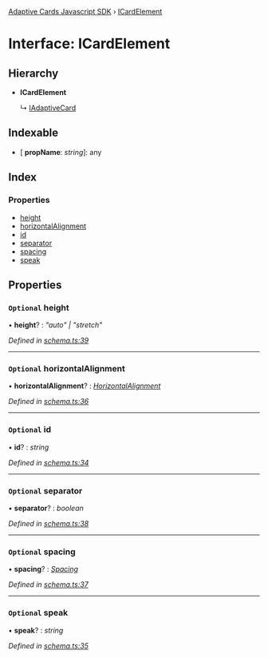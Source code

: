 [Adaptive Cards Javascript SDK](../README.md) › [ICardElement](icardelement.md)

# Interface: ICardElement

## Hierarchy

* **ICardElement**

  ↳ [IAdaptiveCard](iadaptivecard.md)

## Indexable

* \[ **propName**: *string*\]: any

## Index

### Properties

* [height](icardelement.md#optional-height)
* [horizontalAlignment](icardelement.md#optional-horizontalalignment)
* [id](icardelement.md#optional-id)
* [separator](icardelement.md#optional-separator)
* [spacing](icardelement.md#optional-spacing)
* [speak](icardelement.md#optional-speak)

## Properties

### `Optional` height

• **height**? : *"auto" | "stretch"*

*Defined in [schema.ts:39](https://github.com/microsoft/AdaptiveCards/blob/a61c5fd56/source/nodejs/adaptivecards/src/schema.ts#L39)*

___

### `Optional` horizontalAlignment

• **horizontalAlignment**? : *[HorizontalAlignment](../enums/horizontalalignment.md)*

*Defined in [schema.ts:36](https://github.com/microsoft/AdaptiveCards/blob/a61c5fd56/source/nodejs/adaptivecards/src/schema.ts#L36)*

___

### `Optional` id

• **id**? : *string*

*Defined in [schema.ts:34](https://github.com/microsoft/AdaptiveCards/blob/a61c5fd56/source/nodejs/adaptivecards/src/schema.ts#L34)*

___

### `Optional` separator

• **separator**? : *boolean*

*Defined in [schema.ts:38](https://github.com/microsoft/AdaptiveCards/blob/a61c5fd56/source/nodejs/adaptivecards/src/schema.ts#L38)*

___

### `Optional` spacing

• **spacing**? : *[Spacing](../enums/spacing.md)*

*Defined in [schema.ts:37](https://github.com/microsoft/AdaptiveCards/blob/a61c5fd56/source/nodejs/adaptivecards/src/schema.ts#L37)*

___

### `Optional` speak

• **speak**? : *string*

*Defined in [schema.ts:35](https://github.com/microsoft/AdaptiveCards/blob/a61c5fd56/source/nodejs/adaptivecards/src/schema.ts#L35)*

